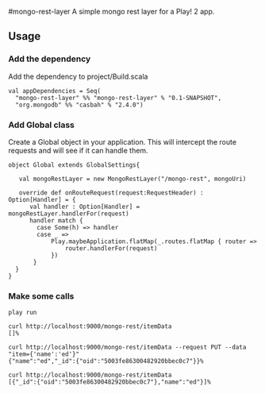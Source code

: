 #mongo-rest-layer
A simple mongo rest layer for a Play! 2 app.

## Usage
### Add the dependency
Add the dependency to project/Build.scala

    val appDependencies = Seq(
      "mongo-rest-layer" %% "mongo-rest-layer" % "0.1-SNAPSHOT",
      "org.mongodb" %% "casbah" % "2.4.0")

### Add Global class
Create a Global object in your application. This will intercept the route
requests and will see if it can handle them.

    object Global extends GlobalSettings{
   
       val mongoRestLayer = new MongoRestLayer("/mongo-rest", mongoUri)

       override def onRouteRequest(request:RequestHeader) : Option[Handler] = {
          val handler : Option[Handler] = mongoRestLayer.handlerFor(request)
          handler match {
            case Some(h) => handler
            case _ =>
                Play.maybeApplication.flatMap(_.routes.flatMap { router =>
                    router.handlerFor(request)
                })
           }
      }
    }

### Make some calls
    play run

    curl http://localhost:9000/mongo-rest/itemData                 
    []%
    
    curl http://localhost:9000/mongo-rest/itemData --request PUT --data
    "item={'name':'ed'}"
    {"name":"ed","_id":{"oid":"5003fe86300482920bbec0c7"}}%

    curl http://localhost:9000/mongo-rest/itemData                                          
    [{"_id":{"oid":"5003fe86300482920bbec0c7"},"name":"ed"}]%  

